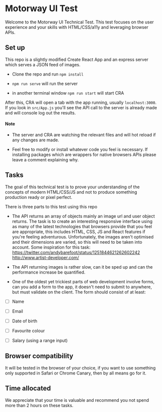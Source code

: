 
# Motorway UI Test

  

Welcome to the Motorway UI Technical Test. This test focuses on the user experience and your skills with HTML/CSS/a11y and leveraging browser APIs.

  

## Set up

This repo is a slightly modified Create React App and an express server which serves a JSON feed of images.

  

- Clone the repo and run `npm install`

- `npm run serve` will run the server

- in another terminal window `npm run start` will start CRA

  

After this, CRA will open a tab with the app running, usually `localhost:3000`. If you look in `src/App.js` you'll see the API call to the server is already made and will console log out the results.

  

#### Note

- The server and CRA are watching the relevant files and will hot reload if any changes are made.

- Feel free to modify or install whatever code you feel is necessary. If installing packages which are wrappers for native browsers APIs please leave a comment explaining why.

  

## Tasks

The goal of this technical test is to prove your understanding of the concepts of modern HTML/CSS/JS and not to produce something production ready or pixel perfect.

  

There is three parts to this test using this repo

  

- The API returns an array of objects mainly an image url and user object returns. The task is to create an interesting responsive interface using as many of the latest technologies that browsers provide that you feel are appropriate, this includes HTML, CSS, JS and React features if you're feeling adventurous.
Unfortunately, the images aren't optimised and their dimensions are varied, so this will need to be taken into account.
Some inspiration for this task:
https://twitter.com/andybarefoot/status/1251844621262602242
http://www.artist-developer.com/

  

- The API returning images is rather slow, can it be sped up and can the performance increase be quantified.

  

- One of the oldest yet trickiest parts of web development involve forms, can you add a form to the app, it doesn't need to submit to anywhere, but must validate on the client. The form should consist of at least:

- [ ] Name
- [ ] Email
- [ ] Date of birth
- [ ] Favourite colour
- [ ] Salary (using a range input)


  

## Browser compatibility

  

It will be tested in the browser of your choice, if you want to use something only supported in Safari or Chrome Canary, then by all means go for it.

  

## Time allocated

  

We appreciate that your time is valuable and recommend you not spend more than 2 hours on these tasks.

